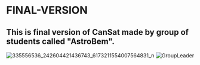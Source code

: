 # FINAL-VERSION
## This is final version of CanSat made by group of students called "AstroBem".


![335556536_242604421436743_6173211554007564831_n](https://user-images.githubusercontent.com/123631912/224996270-f45fc770-c865-4e0f-9868-52e854317c51.jpg)
![GroupLeader](https://user-images.githubusercontent.com/123631912/224996277-1c3dbeb7-a234-40ef-9b82-1f22bc19eadc.jpg)
